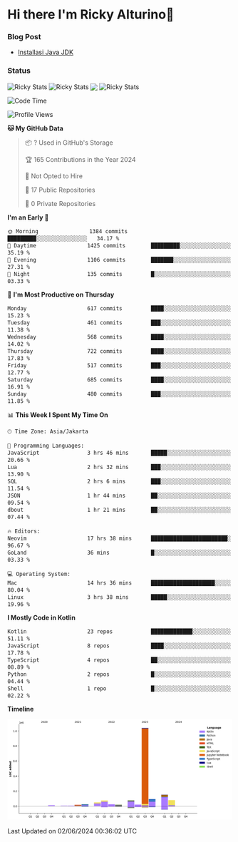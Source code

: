 # Hi there I'm Ricky Alturino👋

### Blog Post

<!-- BLOG-POST-LIST:START -->

- [Installasi Java JDK](https://onirutla.medium.com/installasi-java-jdk-ec701beeb5cb?source=rss-d9d81c918cc9------2)
<!-- BLOG-POST-LIST:END -->

### Status

<img align="center" alt="Ricky Stats" src="https://github-readme-stats.vercel.app/api?username=Alturino&theme=dark&show_icons=true&hide_border=false" />
<img align="center" alt="Ricky Stats" src="https://github-readme-stats.vercel.app/api/top-langs/?username=Alturino&theme=dark&show_icons=true&layout=compact"/>
<img align="center" width="640px" src="https://github-readme-stats.vercel.app/api/wakatime?username=Alturino&layout=compact&hide_border=true&theme=dark">
<img align="center" alt="Ricky Stats" src="https://leetcard.jacoblin.cool/onirutla?border=0&radius=20&ext=activity"/>

<!--START_SECTION:waka-->
![Code Time](http://img.shields.io/badge/Code%20Time-331%20hrs%2050%20mins-blue)

![Profile Views](http://img.shields.io/badge/Profile%20Views-1-blue)

**🐱 My GitHub Data** 

> 📦 ? Used in GitHub's Storage 
 > 
> 🏆 165 Contributions in the Year 2024
 > 
> 🚫 Not Opted to Hire
 > 
> 📜 17 Public Repositories 
 > 
> 🔑 0 Private Repositories 
 > 
**I'm an Early 🐤** 

```text
🌞 Morning                1384 commits        █████████░░░░░░░░░░░░░░░░   34.17 % 
🌆 Daytime                1425 commits        █████████░░░░░░░░░░░░░░░░   35.19 % 
🌃 Evening                1106 commits        ███████░░░░░░░░░░░░░░░░░░   27.31 % 
🌙 Night                  135 commits         █░░░░░░░░░░░░░░░░░░░░░░░░   03.33 % 
```
📅 **I'm Most Productive on Thursday** 

```text
Monday                   617 commits         ████░░░░░░░░░░░░░░░░░░░░░   15.23 % 
Tuesday                  461 commits         ███░░░░░░░░░░░░░░░░░░░░░░   11.38 % 
Wednesday                568 commits         ████░░░░░░░░░░░░░░░░░░░░░   14.02 % 
Thursday                 722 commits         ████░░░░░░░░░░░░░░░░░░░░░   17.83 % 
Friday                   517 commits         ███░░░░░░░░░░░░░░░░░░░░░░   12.77 % 
Saturday                 685 commits         ████░░░░░░░░░░░░░░░░░░░░░   16.91 % 
Sunday                   480 commits         ███░░░░░░░░░░░░░░░░░░░░░░   11.85 % 
```


📊 **This Week I Spent My Time On** 

```text
🕑︎ Time Zone: Asia/Jakarta

💬 Programming Languages: 
JavaScript               3 hrs 46 mins       █████░░░░░░░░░░░░░░░░░░░░   20.66 % 
Lua                      2 hrs 32 mins       ███░░░░░░░░░░░░░░░░░░░░░░   13.90 % 
SQL                      2 hrs 6 mins        ███░░░░░░░░░░░░░░░░░░░░░░   11.54 % 
JSON                     1 hr 44 mins        ██░░░░░░░░░░░░░░░░░░░░░░░   09.54 % 
dbout                    1 hr 21 mins        ██░░░░░░░░░░░░░░░░░░░░░░░   07.44 % 

🔥 Editors: 
Neovim                   17 hrs 38 mins      ████████████████████████░   96.67 % 
GoLand                   36 mins             █░░░░░░░░░░░░░░░░░░░░░░░░   03.33 % 

💻 Operating System: 
Mac                      14 hrs 36 mins      ████████████████████░░░░░   80.04 % 
Linux                    3 hrs 38 mins       █████░░░░░░░░░░░░░░░░░░░░   19.96 % 
```

**I Mostly Code in Kotlin** 

```text
Kotlin                   23 repos            █████████████░░░░░░░░░░░░   51.11 % 
JavaScript               8 repos             ████░░░░░░░░░░░░░░░░░░░░░   17.78 % 
TypeScript               4 repos             ██░░░░░░░░░░░░░░░░░░░░░░░   08.89 % 
Python                   2 repos             █░░░░░░░░░░░░░░░░░░░░░░░░   04.44 % 
Shell                    1 repo              █░░░░░░░░░░░░░░░░░░░░░░░░   02.22 % 
```



**Timeline**

![Lines of Code chart](https://raw.githubusercontent.com/Alturino/Alturino/main/assets/bar_graph.png)


 Last Updated on 02/06/2024 00:36:02 UTC
<!--END_SECTION:waka-->

